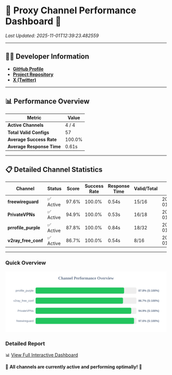 # 🌟 Proxy Channel Performance Dashboard 🌟

_Last Updated: 2025-11-01T12:39:23.482559_

---

## 👩‍💻 Developer Information

- **[GitHub Profile](https://github.com/4n0nymou3)**  
- **[Project Repository](https://github.com/4n0nymou3/multi-proxy-config-fetcher)**  
- **[X (Twitter)](https://x.com/4n0nymou3)**  

---

## 📊 Performance Overview

| Metric                | Value       |
|-----------------------|-------------|
| **Active Channels**   | 4 / 4       |
| **Total Valid Configs** | 57          |
| **Average Success Rate** | 100.0%      |
| **Average Response Time** | 0.61s       |

---

## 📋 Detailed Channel Statistics

| Channel          | Status     | Score  | Success Rate | Response Time | Valid/Total | Last Success               |
|------------------|------------|--------|--------------|---------------|-------------|----------------------------|
| **freewireguard**  | ✅ Active  | 97.6%  | 100.0% | 0.54s         | 15/16       | 2025-11-01T12:39:23.480943 |
| **PrivateVPNs**  | ✅ Active  | 94.9%  | 100.0% | 0.53s         | 16/18       | 2025-11-01T12:39:22.920816 |
| **prrofile_purple**  | ✅ Active  | 87.8%  | 100.0% | 0.84s         | 18/32       | 2025-11-01T12:39:21.743917 |
| **v2ray_free_conf**  | ✅ Active  | 86.7%  | 100.0% | 0.54s         | 8/16       | 2025-11-01T12:39:22.354811 |

---

### Quick Overview
<div align="center">
  <a href="https://raw.githubusercontent.com/nullluser/NullRepo/refs/heads/main/assets/channel_stats_chart.svg">
    <img src="https://raw.githubusercontent.com/nullluser/NullRepo/refs/heads/main/assets/channel_stats_chart.svg" alt="Source Performance Statistics" width="800">
  </a>
</div>

### Detailed Report
📊 [View Full Interactive Dashboard](https://htmlpreview.github.io/?https://github.com/nullluser/NullRepo/blob/main/assets/performance_report.html)

🎉 **All channels are currently active and performing optimally!** 🎉
